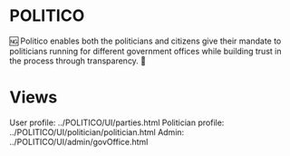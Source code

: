 # POLITICO
 :ng: Politico enables both the politicians and citizens give their mandate to politicians running for different government offices while building trust in the process through transparency. :slot_machine:

 # Views
 User profile: ../POLITICO/UI/parties.html
 Politician profile: ../POLITICO/UI/politician/politician.html
 Admin: ../POLITICO/UI/admin/govOffice.html 
